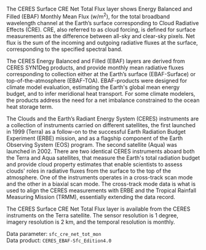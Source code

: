 The CERES Surface CRE Net Total Flux layer shows Energy Balanced and Filled (EBAF) Monthly Mean Flux (w/m<sup>2</sup>), for the total broadband wavelength channel at the Earth’s surface corresponding to Cloud Radiative Effects (CRE). CRE, also referred to as cloud forcing, is defined for surface measurements as the difference between all-sky and clear-sky pixels. Net flux is the sum of the incoming and outgoing radiative fluxes at the surface, corresponding to the specified spectral band.

The CERES Energy Balanced and Filled (EBAF) layers are derived from CERES SYN1Deg products, and provide monthly mean radiative fluxes corresponding to collection either at the Earth’s surface (EBAF-Surface) or top-of-the-atmosphere (EBAF-TOA). EBAF-products were designed for climate model evaluation, estimating the Earth's global mean energy budget, and to infer meridional heat transport. For some climate modelers, the products address the need for a net imbalance constrained to the ocean heat storage term.

The Clouds and the Earth’s Radiant Energy System (CERES) instruments are a collection of instruments carried on different satellites, the first launched in 1999 (Terra) as a follow-on to the successful Earth Radiation Budget Experiment (ERBE) mission, and as a flagship component of the Earth Observing System (EOS) program. The second satellite (Aqua) was launched in 2002. There are two identical CERES instruments aboard both the Terra and Aqua satellites, that measure the Earth's total radiation budget and provide cloud property estimates that enable scientists to assess clouds' roles in radiative fluxes from the surface to the top of the atmosphere. One of the instruments operates in a cross-track scan mode and the other in a biaxial scan mode. The cross-track mode data is what is used to align the CERES measurements with ERBE and the Tropical Rainfall Measuring Mission (TRMM), essentially extending the data record.

The CERES Surface CRE Net Total Flux layer is available from the CERES instruments on the Terra satellite. The sensor resolution is 1 degree, imagery resolution is 2 km, and the temporal resolution is monthly.

Data parameter: `sfc_cre_net_tot_mon`  
Data product: `CERES_EBAF-Sfc_Edition4.0`
